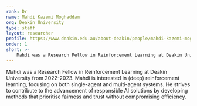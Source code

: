 ```yaml
---
rank: Dr
name: Mahdi Kazemi Moghaddam
org: Deakin University
type: staff
layout: researcher
profile: https://www.deakin.edu.au/about-deakin/people/mahdi-kazemi-moghaddam
order: 1
short: >-
    Mahdi was a Research Fellow in Reinforcement Learning at Deakin University from 2022-2023. Mahdi is interested in (deep) reinforcement learning, focusing on both single-agent and multi-agent systems. He strives to contribute to the advancement of responsible AI solutions by developing methods that prioritise fairness and trust without compromising efficiency.
---
```


Mahdi was a Research Fellow in Reinforcement Learning at Deakin University from 2022-2023. Mahdi is interested in (deep) reinforcement learning, focusing on both single-agent and multi-agent systems. He strives to contribute to the advancement of responsible AI solutions by developing methods that prioritise fairness and trust without compromising efficiency.
